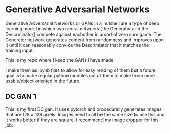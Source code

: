 # Generative Adversarial Networks #

Generative Adversarial Networks or GANs in a nutshell are a type of deep learning model in which two neural networks (the Generator and the Descrminator) compete against eachother in a sort of zero sum game. The Generator network generates content from randomness and improves upon it until it can reasonably convice the Descrimiator that it matches the training input.

This is my repo where I keep the GANs I have made.

I make them as ipynb files to allow for easy reading of them but a future goal is to make regular python modules out of them to make them more usable/object oriented in the future.

## DC GAN 1 ##

This is my first DC gan. It uses pytorch and procedurally generates images that are 128 x 128 pixels. Images need to all be the same size to use this and it works better if they are square. I recommend my [image cropper](https://github.com/pointandclickinterface/image-processing/tree/main/Google%20Drive%20Image%20Cropper) for this job.

